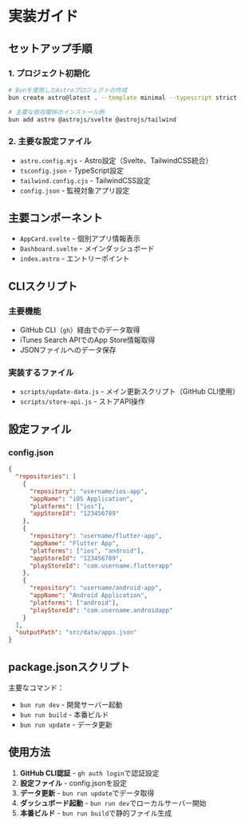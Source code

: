 # 実装ガイド

## セットアップ手順

### 1. プロジェクト初期化

```bash
# Bunを使用したAstroプロジェクトの作成
bun create astro@latest . --template minimal --typescript strict

# 主要な依存関係のインストール例
bun add astro @astrojs/svelte @astrojs/tailwind
```

### 2. 主要な設定ファイル

- `astro.config.mjs` - Astro設定（Svelte、TailwindCSS統合）
- `tsconfig.json` - TypeScript設定
- `tailwind.config.cjs` - TailwindCSS設定
- `config.json` - 監視対象アプリ設定

## 主要コンポーネント

- `AppCard.svelte` - 個別アプリ情報表示
- `Dashboard.svelte` - メインダッシュボード
- `index.astro` - エントリーポイント

## CLIスクリプト

### 主要機能

- GitHub CLI（`gh`）経由でのデータ取得
- iTunes Search APIでのApp Store情報取得
- JSONファイルへのデータ保存

### 実装するファイル

- `scripts/update-data.js` - メイン更新スクリプト（GitHub CLI使用）
- `scripts/store-api.js` - ストアAPI操作

## 設定ファイル

### config.json

```json
{
  "repositories": [
    {
      "repository": "username/ios-app",
      "appName": "iOS Application",
      "platforms": ["ios"],
      "appStoreId": "123456789"
    },
    {
      "repository": "username/flutter-app",
      "appName": "Flutter App",
      "platforms": ["ios", "android"],
      "appStoreId": "123456789",
      "playStoreId": "com.username.flutterapp"
    },
    {
      "repository": "username/android-app",
      "appName": "Android Application",
      "platforms": ["android"],
      "playStoreId": "com.username.androidapp"
    }
  ],
  "outputPath": "src/data/apps.json"
}
```

## package.jsonスクリプト

主要なコマンド：

- `bun run dev` - 開発サーバー起動
- `bun run build` - 本番ビルド
- `bun run update` - データ更新

## 使用方法

1. **GitHub CLI認証** - `gh auth login`で認証設定
2. **設定ファイル** - config.jsonを設定
3. **データ更新** - `bun run update`でデータ取得
4. **ダッシュボード起動** - `bun run dev`でローカルサーバー開始
5. **本番ビルド** - `bun run build`で静的ファイル生成
